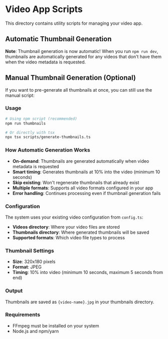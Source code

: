# Video App Scripts

This directory contains utility scripts for managing your video app.

## Automatic Thumbnail Generation

**Note**: Thumbnail generation is now automatic! When you run `npm run dev`, thumbnails are automatically generated for any videos that don't have them when the video metadata is requested.

## Manual Thumbnail Generation (Optional)

If you want to pre-generate all thumbnails at once, you can still use the manual script:

### Usage

```bash
# Using npm script (recommended)
npm run thumbnails

# Or directly with tsx
npx tsx scripts/generate-thumbnails.ts
```

### How Automatic Generation Works

- **On-demand**: Thumbnails are generated automatically when video metadata is requested
- **Smart timing**: Generates thumbnails at 10% into the video (minimum 10 seconds)
- **Skip existing**: Won't regenerate thumbnails that already exist
- **Multiple formats**: Supports all video formats configured in your app
- **Error handling**: Continues processing even if thumbnail generation fails

### Configuration

The system uses your existing video configuration from `config.ts`:

- **Videos directory**: Where your video files are stored
- **Thumbnails directory**: Where generated thumbnails will be saved
- **Supported formats**: Which video file types to process

### Thumbnail Settings

- **Size**: 320x180 pixels
- **Format**: JPEG
- **Timing**: 10% into video (minimum 10 seconds, maximum 5 seconds from end)

### Output

Thumbnails are saved as `{video-name}.jpg` in your thumbnails directory.

### Requirements

- FFmpeg must be installed on your system
- Node.js and npm/yarn